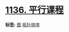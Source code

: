 # [1136. 平行课程](https://leetcode-cn.com/problems/parallel-courses)

**标签:**  [图](https://leetcode-cn.com/tag/graph) [拓扑排序](https://leetcode-cn.com/tag/topological-sort) 
